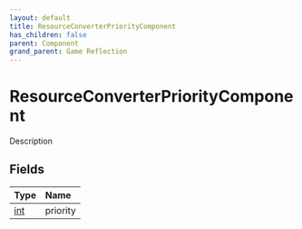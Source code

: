 ```yaml
---
layout: default
title: ResourceConverterPriorityComponent
has_children: false
parent: Component
grand_parent: Game Reflection
---
```

# ResourceConverterPriorityComponent
Description 

## Fields

| Type | Name |
|:-------------|:--------------|
| [int](/docs/game-reflection/enums/int) | priority |

